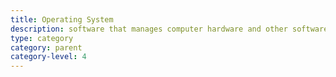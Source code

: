 ```yaml
---
title: Operating System
description: software that manages computer hardware and other software resources and provides common services for computer application programs
type: category
category: parent
category-level: 4
---
```

